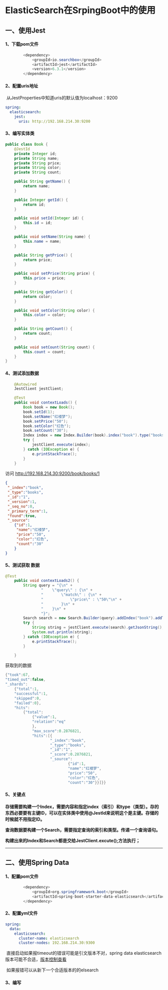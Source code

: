 # ElasticSearch在SrpingBoot中的使用

## 一、使用Jest

#### 1、下载pom文件

```java
  		<dependency>
            <groupId>io.searchbox</groupId>
            <artifactId>jest</artifactId>
            <version>6.3.1</version>
        </dependency>
```

#### 2、配置uris地址

​	从JestProperties中知道uris的默认值为localhost：9200 

```yml
spring:
  elasticsearch:
    jest:
      uris: http://192.168.214.30:9200
```

#### 3、编写实体类

```java
public class Book {
    @JestId
    private Integer id;
    private String name;
    private String price;
    private String color;
    private String count;

    public String getName() {
        return name;
    }

    public Integer getId() {
        return id;
    }

    public void setId(Integer id) {
        this.id = id;
    }

    public void setName(String name) {
        this.name = name;
    }

    public String getPrice() {
        return price;
    }

    public void setPrice(String price) {
        this.price = price;
    }

    public String getColor() {
        return color;
    }

    public void setColor(String color) {
        this.color = color;
    }

    public String getCount() {
        return count;
    }

    public void setCount(String count) {
        this.count = count;
    }
}
```

#### 4、测试添加数据

```java
 	@Autowired
    JestClient jestClient;

    @Test
	public void contextLoads() {
        Book book = new Book();
        book.setId(1);
        book.setName("红楼梦");
        book.setPrice("50");
        book.setColor("红色");
        book.setCount("30");
        Index index = new Index.Builder(book).index("book").type("books").build();
        try {
            jestClient.execute(index);
        } catch (IOException e) {
            e.printStackTrace();
        }
    }
```

访问 http://192.168.214.30:9200/book/books/1 

```json
{
 "_index":"book",
 "_type":"books",
 "_id":"1",
 "_version":1,
 "_seq_no":0,
 "_primary_term":1,
 "found":true,
 "_source":
 	{"id":1,
     "name":"红楼梦",
     "price":"50",
     "color":"红色",
     "count":"30"
    }
}
```

#### 5、测试获取 数据

```java
@Test
    public void contextLoads2() {
        String query = "{\n" +
                "    \"query\" : {\n" +
                "        \"match\" : {\n" +
                "            \"price\" : \"50\"\n" +
                "        }\n" +
                "    }\n" +
                "}";
        Search search = new Search.Builder(query).addIndex("book").addType("books").build();
        try {
            String string = jestClient.execute(search).getJsonString();
            System.out.println(string);
        } catch (IOException e) {
            e.printStackTrace();
        }

    }
```

获取到的数据

```java
{"took":67,
"timed_out":false,
"_shards":
	{"total":1,
	"successful":1,
	"skipped":0,
	"failed":0},
	"hits":
		{"total":
			{"value":1,
			"relation":"eq"
			},
			"max_score":0.2876821,
			"hits":[{
                    "_index":"book",
                    "_type":"books",
                    "_id":"1",
                    "_score":0.2876821,
                    "_source":
                            {"id":1,
                            "name":"红楼梦",
                            "price":"50",
                            "color":"红色",
                            "count":"30"}}]}}
```

#### 5、关键点

​	**存储需要构建一个Index，需要内容和指定index（索引）和type（类型）。存的东西必要要有主键ID，可以在实体类中使用@JestId来说明这个是主键。存储的时候就不用指定ID。**

​	**查询数据要构建一个Search，需要指定查询的索引和类型。传递一个查询语句。**

​	**构建出来的Index和Search都是交给JestClient.excute();方法执行；**

------



## 二、使用Spring Data

#### 1、配置pom文件

```java
		<dependency>
			<groupId>org.springframework.boot</groupId>
			<artifactId>spring-boot-starter-data-elasticsearch</artifactId>
		</dependency>
```

#### 2、配置yml文件

```yml
spring:
  data:
    elasticsearch:
      cluster-name: elasticsearch
      cluster-nodes: 192.168.214.30:9300
```

​	直接启动如果报timeout的错误可能是引文版本不对，spring data elasticsearch版本可能不合适，[版本控制查看](https://github.com/spring-projects/spring-data-elasticsearch)

​	如果报错可以从新下一个合适版本的的elsearch

#### 3、编写